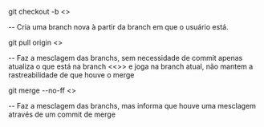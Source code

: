 git checkout -b <<nome da branch>>

-- Cria uma branch nova à partir da branch em que o usuário está.

git pull origin <<nome da branch>>

-- Faz a mesclagem das branchs, sem necessidade de commit apenas atualiza o que está na branch <<>> e joga na branch atual, não mantem a rastreabilidade de que houve o merge

git merge --no-ff <<nome da branch>>

-- Faz a mesclagem das branchs, mas informa que houve uma mesclagem através de um commit de merge